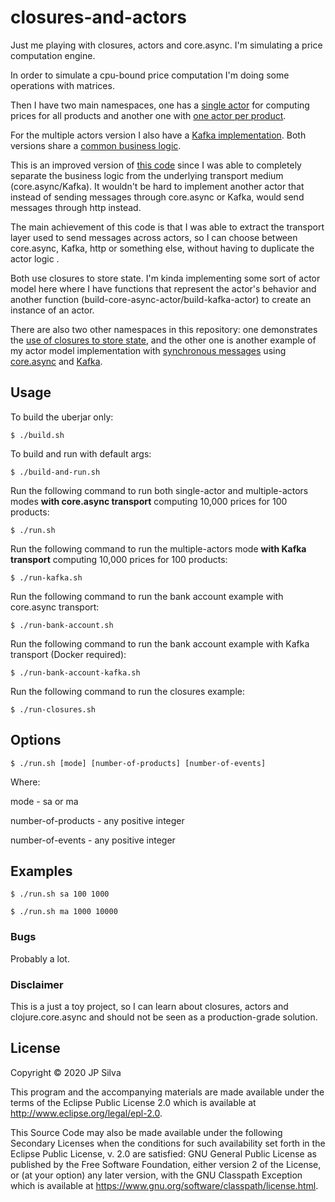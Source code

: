 # closures-and-actors

Just me playing with closures, actors and core.async. I'm simulating a price computation engine.

In order to simulate a cpu-bound price computation I'm doing some operations with matrices.

Then I have two main namespaces, one has a [single actor](src/closures_and_actors/price_computation/single_actor/core_async.clj)
for computing prices for all products and another one with
[one actor per product](src/closures_and_actors/price_computation/multiple_actors/core_async.clj).

For the multiple actors version I also have a [Kafka implementation](src/closures_and_actors/price_computation/multiple_actors/kafka.clj).
Both versions share a [common business logic](src/closures_and_actors/price_computation/multiple_actors/domain.clj).

This is an improved version of [this code](https://github.com/jpaulorio/clojure-async-sandbox) since
I was able to completely separate the business logic from the underlying transport medium (core.async/Kafka).
It wouldn't be hard to implement another actor that instead of sending messages through core.async or Kafka, would
send messages through http instead.

The main achievement of this code is that I was able to extract the transport layer used to send messages
across actors, so I can choose between core.async, Kafka, http or something else, without having to duplicate the actor logic .

Both use closures to store state. I'm kinda implementing some sort of actor model here where I have
functions that represent the actor's behavior and another function (build-core-async-actor/build-kafka-actor)
to create an instance of an actor.

There are also two other namespaces in this repository: one demonstrates the
[use of closures to store state](src/closures_and_actors/closures/bank_account.clj),
and the other one is another example of my actor model
implementation with [synchronous messages](src/closures_and_actors/bank_account/domain.clj) using
[core.async](src/closures_and_actors/bank_account/core_async.clj) and
[Kafka](src/closures_and_actors/bank_account/kafka.clj).

## Usage

To build the uberjar only:

    $ ./build.sh

To build and run with default args:

    $ ./build-and-run.sh

Run the following command to run both single-actor and multiple-actors modes
**with core.async transport**  computing 10,000 prices for 100 products:

    $ ./run.sh
    
Run the following command to run the multiple-actors mode
**with Kafka transport** computing 10,000 prices for 100 products:

    $ ./run-kafka.sh
    
Run the following command to run the bank account example with core.async transport:

    $ ./run-bank-account.sh

Run the following command to run the bank account example with Kafka transport (Docker required):

    $ ./run-bank-account-kafka.sh

Run the following command to run the closures example:

    $ ./run-closures.sh

## Options

    $ ./run.sh [mode] [number-of-products] [number-of-events]

Where:

mode - sa or ma

number-of-products - any positive integer

number-of-events - any positive integer

## Examples

    $ ./run.sh sa 100 1000

    $ ./run.sh ma 1000 10000

### Bugs

Probably a lot.

### Disclaimer

This is a just a toy project, so I can learn about closures, actors and clojure.core.async and should not be seen as a production-grade solution.

## License

Copyright © 2020 JP Silva

This program and the accompanying materials are made available under the
terms of the Eclipse Public License 2.0 which is available at
http://www.eclipse.org/legal/epl-2.0.

This Source Code may also be made available under the following Secondary
Licenses when the conditions for such availability set forth in the Eclipse
Public License, v. 2.0 are satisfied: GNU General Public License as published by
the Free Software Foundation, either version 2 of the License, or (at your
option) any later version, with the GNU Classpath Exception which is available
at https://www.gnu.org/software/classpath/license.html.
